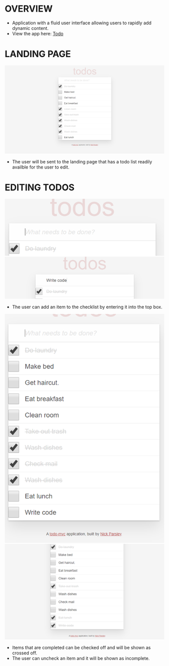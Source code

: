 # OVERVIEW

* Application with a fluid user interface allowing users to rapidly add dynamic content.
*  View the app here: <a href="https://todo-nick-parsley.herokuapp.com/">Todo</a>

# LANDING PAGE

<img src='todohome.PNG'>

* The user will be sent to the landing page that has a todo list readily availble for the user to edit.


# EDITING TODOS

<img src='todoadd.PNG'> 
<img src='todoadd1.PNG'>

* The user can add an item to the checklist by entering it into the top box.

<img src='todoadd2.PNG'> 
<img src='todoadd3.PNG'>

* Items that are completed can be checked off and will be shown as crossed off.
* The user can uncheck an item and it will be shown as incomplete.
